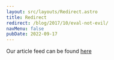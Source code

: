 ```yaml
---
layout: src/layouts/Redirect.astro
title: Redirect
redirect: /blog/2017/10/eval-not-evil/
navMenu: false
pubDate: 2022-09-17
---
```

<div>
Our article feed can be found <a href="/blog/2017/10/eval-not-evil/">here</a>
</div>
